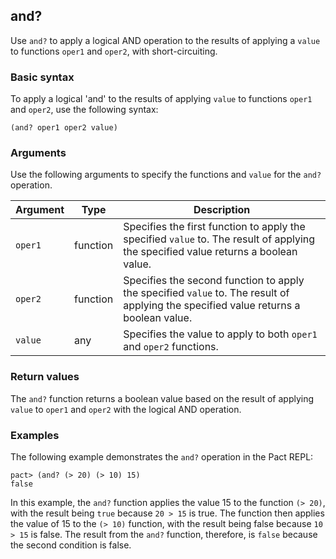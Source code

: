 ## and?

Use `and?` to apply a logical AND operation to the results of applying a `value` to functions `oper1` and `oper2`, with short-circuiting.

### Basic syntax

To apply a logical 'and' to the results of applying `value` to functions `oper1` and `oper2`, use the following syntax:

```pact
(and? oper1 oper2 value)
```

### Arguments

Use the following arguments to specify the functions and `value` for the `and?` operation.

| Argument | Type | Description |
| --- | --- | --- |
| `oper1` | function | Specifies the first function to apply the specified `value` to. The result of applying the specified value returns a boolean value. |
| `oper2` | function | Specifies the second function to apply the specified `value` to. The result of applying the specified value returns a boolean value.|
| `value` | any | Specifies the value to apply to both `oper1` and `oper2` functions. |

### Return values

The `and?` function returns a boolean value based on the result of applying `value` to `oper1` and `oper2` with the logical AND operation.

### Examples

The following example demonstrates the `and?` operation in the Pact REPL:

```pact
pact> (and? (> 20) (> 10) 15)
false
```

In this example, the `and?` function applies the value 15 to the function `(> 20)`, with the result being `true` because `20 > 15` is true.
The function then applies the value of 15 to the `(> 10)` function, with the result being false because `10 > 15` is false.
The result from the `and?` function, therefore, is `false` because the second condition is false.
